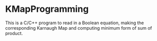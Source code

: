 # KMapProgramming
This is a C/C++ program to read in a Boolean equation, making the corresponding Karnaugh Map and computing minimum form of sum of product.
